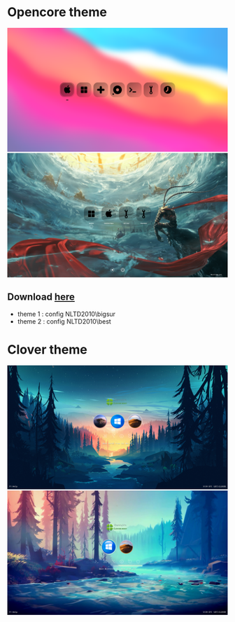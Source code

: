 # Opencore theme

![Screenshot](Screenshots/opencore1.png)
![ss](09211048.png)
## Download [here](https://github.com/NLTD2010/my-opencore-clover-theme/raw/main/Resources.zip)
- theme 1 : config NLTD2010\bigsur
- theme 2 : config NLTD2010\best

# Clover theme
![Screenshot](Screenshots/clover.png)
![Screenshot](Screenshots/clover1.png)
